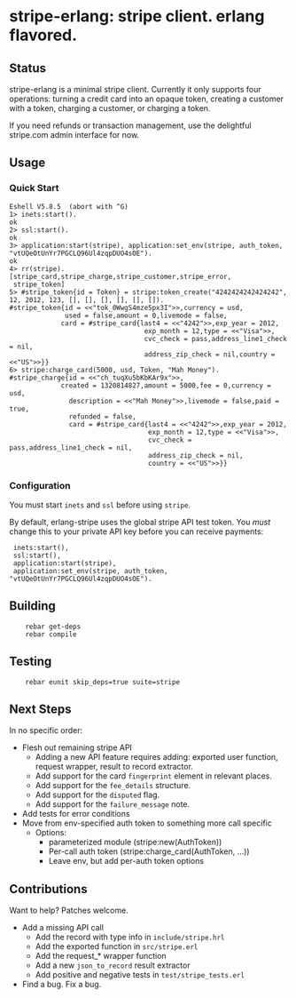 stripe-erlang: stripe client.  erlang flavored.
===============================================

Status
------
stripe-erlang is a minimal stripe client.  Currently it only supports four
operations: turning a credit card into an opaque token, creating a
customer with a token, charging a customer, or charging a token.

If you need refunds or transaction management, use the delightful stripe.com
admin interface for now.

Usage
-----
### Quick Start
    Eshell V5.8.5  (abort with ^G)
    1> inets:start().
    ok
    2> ssl:start().
    ok
    3> application:start(stripe), application:set_env(stripe, auth_token, "vtUQeOtUnYr7PGCLQ96Ul4zqpDUO4sOE").
    ok
    4> rr(stripe).
    [stripe_card,stripe_charge,stripe_customer,stripe_error,
     stripe_token]
    5> #stripe_token{id = Token} = stripe:token_create("4242424242424242", 12, 2012, 123, [], [], [], [], [], []).
    #stripe_token{id = <<"tok_0WwgS4mze5px3I">>,currency = usd,
                  used = false,amount = 0,livemode = false,
                 card = #stripe_card{last4 = <<"4242">>,exp_year = 2012,
                                      exp_month = 12,type = <<"Visa">>,
                                      cvc_check = pass,address_line1_check = nil,
                                      address_zip_check = nil,country = <<"US">>}}
    6> stripe:charge_card(5000, usd, Token, "Mah Money").
    #stripe_charge{id = <<"ch_tuqXu5bKbKAr9x">>,
                 created = 1320814827,amount = 5000,fee = 0,currency = usd,
                   description = <<"Mah Money">>,livemode = false,paid = true,
                   refunded = false,
                   card = #stripe_card{last4 = <<"4242">>,exp_year = 2012,
                                       exp_month = 12,type = <<"Visa">>,
                                       cvc_check = pass,address_line1_check = nil,
                                       address_zip_check = nil,
                                       country = <<"US">>}}
### Configuration
You must start `inets` and `ssl` before using `stripe`.

By default, erlang-stripe uses the global stripe API test token.
You *must* change this to your private API key before you can receive payments:

     inets:start(),
     ssl:start(),
     application:start(stripe),
     application:set_env(stripe, auth_token, "vtUQeOtUnYr7PGCLQ96Ul4zqpDUO4sOE").

Building
--------
        rebar get-deps
        rebar compile

Testing
-------
        rebar eunit skip_deps=true suite=stripe

Next Steps
----------
In no specific order:

* Flesh out remaining stripe API
  * Adding a new API feature requires adding: exported user function, request wrapper, result to record extractor.
  * Add support for the card `fingerprint` element in relevant places.
  * Add support for the `fee_details` structure.
  * Add support for the `disputed` flag.
  * Add support for the `failure_message` note.
* Add tests for error conditions
* Move from env-specified auth token to something more call specific
  * Options:
    * parameterized module (stripe:new(AuthToken))
    * Per-call auth token (stripe:charge_card(AuthToken, ...))
    * Leave env, but add per-auth token options

Contributions
-------------
Want to help?  Patches welcome.

* Add a missing API call
  * Add the record with type info in `include/stripe.hrl`
  * Add the exported function in `src/stripe.erl`
  * Add the request_* wrapper function
  * Add a new `json_to_record` result extractor
  * Add positive and negative tests in `test/stripe_tests.erl`
* Find a bug.  Fix a bug.

